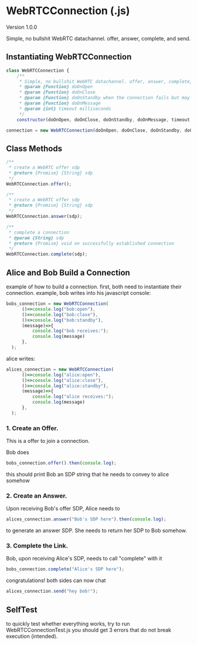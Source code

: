 # WebRTCConnection (.js)

Version 1.0.0

Simple, no bullshit WebRTC datachannel. offer, answer, complete, and send.


## Instantiating WebRTCConnection

```js
class WebRTCConnection {
    /**
     * Simple, no bullshit WebRTC datachannel. offer, answer, complete, and send.
     * @param {Function} doOnOpen
     * @param {Function} doOnClose
     * @param {Function} doOnStandby when the connection fails but may reopen again
     * @param {Function} doOnMessage
     * @param {int} timeout milliseconds
     */
    constructor(doOnOpen, doOnClose, doOnStandby, doOnMessage, timeout = 1000*60*60*24)
```

```js
connection = new WebRTCConnection(doOnOpen, doOnClose, doOnStandby, doOnMessage, timeout = 1000*60*60*24);
```

## Class Methods

```js
/**
 * create a WebRTC offer sdp
 * @return {Promise} {String} sdp
 */
WebRTCConnection.offer();
```

```js
/**
 * create a WebRTC offer sdp
 * @return {Promise} {String} sdp
 */
WebRTCConnection.answer(sdp);
```

```js
/**
 * complete a connection
 * @param {String} sdp
 * @return {Promise} void on successfully established connection
 */
WebRTCConnection.complete(sdp);
```


## Alice and Bob Build a Connection

example of how to build a connection. first, both need to instantiate their connection. example, bob writes into his javascript console:

```js
bobs_connection = new WebRTCConnection(
      ()=>console.log("bob:open"),
      ()=>console.log("bob:close"),
      ()=>console.log("bob:standby"),
      (message)=>{
          console.log("bob receives:");
          console.log(message)
      },
  );
```


alice writes:
```js
alices_connection = new WebRTCConnection(
      ()=>console.log("alice:open"),
      ()=>console.log("alice:close"),
      ()=>console.log("alice:standby"),
      (message)=>{
          console.log("alice receives:");
          console.log(message)
      },
  );
```

### 1. Create an Offer.
This is a offer to join a connection.

Bob does
```js
bobs_connection.offer().then(console.log);
```

this should print Bob an SDP string that he needs to convey to alice somehow

### 2. Create an Answer.

Upon receiving Bob's offer SDP, Alice needs to

```js
alices_connection.answer("Bob's SDP here").then(console.log);
```

to generate an answer SDP. She needs to return her SDP to Bob somehow.

### 3. Complete the Link.

Bob, upon receiving Alice's SDP, needs to call "complete" with it

```js
bobs_connection.complete("Alice's SDP here");
```

congratulations! both sides can now chat

```js
alices_connection.send("hey bob!");
```

## SelfTest
to quickly test whether everything works, try to run WebRTCConnectionTest.js you should get 3 errors that do not break execution (intended).